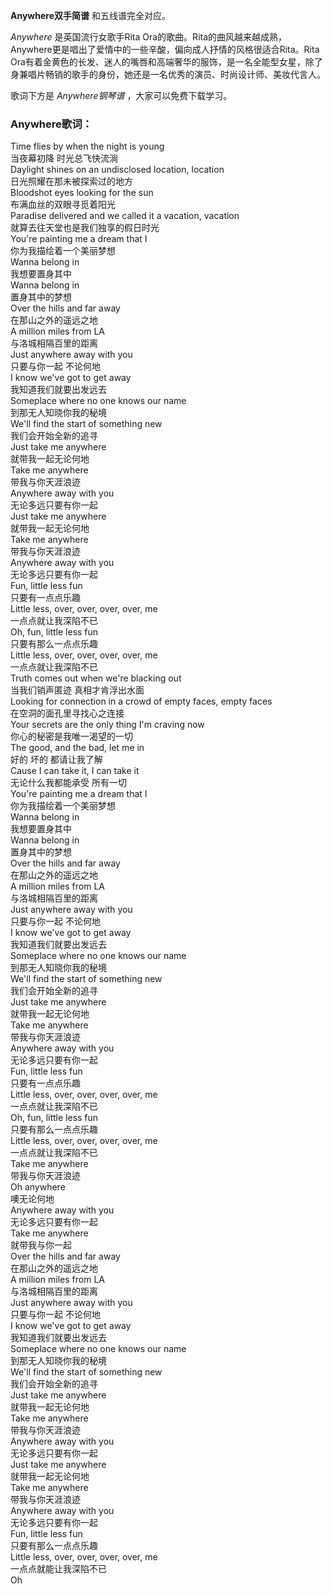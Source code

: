 

**Anywhere双手简谱** 和五线谱完全对应。

_Anywhere_ 是英国流行女歌手Rita
Ora的歌曲。Rita的曲风越来越成熟，Anywhere更是唱出了爱情中的一些辛酸，偏向成人抒情的风格很适合Rita。Rita
Ora有着金黄色的长发、迷人的嘴唇和高端奢华的服饰，是一名全能型女星，除了身兼唱片畅销的歌手的身份，她还是一名优秀的演员、时尚设计师、美妆代言人。

歌词下方是 _Anywhere钢琴谱_ ，大家可以免费下载学习。

### Anywhere歌词：

Time flies by when the night is young  
当夜幕初降 时光总飞快流淌  
Daylight shines on an undisclosed location, location  
日光照耀在那未被探索过的地方  
Bloodshot eyes looking for the sun  
布满血丝的双眼寻觅着阳光  
Paradise delivered and we called it a vacation, vacation  
就算去往天堂也是我们独享的假日时光  
You're painting me a dream that I  
你为我描绘着一个美丽梦想  
Wanna belong in  
我想要置身其中  
Wanna belong in  
置身其中的梦想  
Over the hills and far away  
在那山之外的遥远之地  
A million miles from LA  
与洛城相隔百里的距离  
Just anywhere away with you  
只要与你一起 不论何地  
I know we've got to get away  
我知道我们就要出发远去  
Someplace where no one knows our name  
到那无人知晓你我的秘境  
We'll find the start of something new  
我们会开始全新的追寻  
Just take me anywhere  
就带我一起无论何地  
Take me anywhere  
带我与你天涯浪迹  
Anywhere away with you  
无论多远只要有你一起  
Just take me anywhere  
就带我一起无论何地  
Take me anywhere  
带我与你天涯浪迹  
Anywhere away with you  
无论多远只要有你一起  
Fun, little less fun  
只要有一点点乐趣  
Little less, over, over, over, over, me  
一点点就让我深陷不已  
Oh, fun, little less fun  
只要有那么一点点乐趣  
Little less, over, over, over, over, me  
一点点就让我深陷不已  
Truth comes out when we're blacking out  
当我们销声匿迹 真相才肯浮出水面  
Looking for connection in a crowd of empty faces, empty faces  
在空洞的面孔里寻找心之连接  
Your secrets are the only thing I'm craving now  
你心的秘密是我唯一渴望的一切  
The good, and the bad, let me in  
好的 坏的 都请让我了解  
Cause I can take it, I can take it  
无论什么我都能承受 所有一切  
You're painting me a dream that I  
你为我描绘着一个美丽梦想  
Wanna belong in  
我想要置身其中  
Wanna belong in  
置身其中的梦想  
Over the hills and far away  
在那山之外的遥远之地  
A million miles from LA  
与洛城相隔百里的距离  
Just anywhere away with you  
只要与你一起 不论何地  
I know we've got to get away  
我知道我们就要出发远去  
Someplace where no one knows our name  
到那无人知晓你我的秘境  
We'll find the start of something new  
我们会开始全新的追寻  
Just take me anywhere  
就带我一起无论何地  
Take me anywhere  
带我与你天涯浪迹  
Anywhere away with you  
无论多远只要有你一起  
Fun, little less fun  
只要有一点点乐趣  
Little less, over, over, over, over, me  
一点点就让我深陷不已  
Oh, fun, little less fun  
只要有那么一点点乐趣  
Little less, over, over, over, over, me  
一点点就让我深陷不已  
Take me anywhere  
带我与你天涯浪迹  
Oh anywhere  
噢无论何地  
Anywhere away with you  
无论多远只要有你一起  
Take me anywhere  
就带我与你一起  
Over the hills and far away  
在那山之外的遥远之地  
A million miles from LA  
与洛城相隔百里的距离  
Just anywhere away with you  
只要与你一起 不论何地  
I know we've got to get away  
我知道我们就要出发远去  
Someplace where no one knows our name  
到那无人知晓你我的秘境  
We'll find the start of something new  
我们会开始全新的追寻  
Just take me anywhere  
就带我一起无论何地  
Take me anywhere  
带我与你天涯浪迹  
Anywhere away with you  
无论多远只要有你一起  
Just take me anywhere  
就带我一起无论何地  
Take me anywhere  
带我与你天涯浪迹  
Anywhere away with you  
无论多远只要有你一起  
Fun, little less fun  
只要有那么一点点乐趣  
Little less, over, over, over, over, me  
一点点就能让我深陷不已  
Oh

